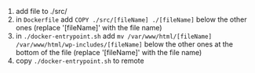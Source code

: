 1. add file to ./src/
2. in ```Dockerfile``` add ```COPY ./src/[fileName] ./[fileName]``` below the other ones (replace '[fileName]' with the file name)
3. in ```./docker-entrypoint.sh``` add ```mv /var/www/html/[fileName] /var/www/html/wp-includes/[fileName]``` 
   below the other ones at the bottom of the file (replace '[fileName]' with the file name)
3. copy ```./docker-entrypoint.sh``` to remote